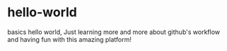 # hello-world
basics
hello world,
Just learning more and more about github's workflow and having fun with this amazing platform!

